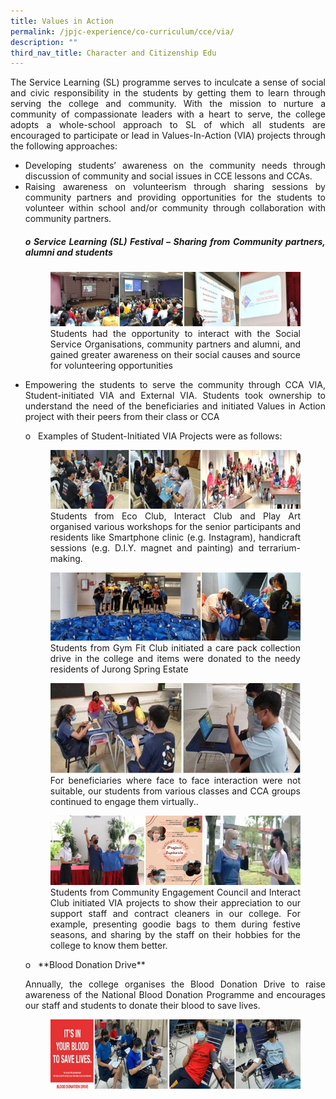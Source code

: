 ```yaml
---
title: Values in Action
permalink: /jpjc-experience/co-curriculum/cce/via/
description: ""
third_nav_title: Character and Citizenship Edu
---
```

<div align=justify>
<p>The Service Learning (SL) programme serves to inculcate a sense of social and civic responsibility in the students by getting them to learn through serving the college and community. With the mission to nurture a community of compassionate leaders with a heart to serve, the college adopts a whole-school approach to SL of which all students are encouraged to participate or lead in Values-In-Action (VIA) projects through the following approaches:
<ul>
<li>Developing students’ awareness on the community needs through discussion of community and social issues in CCE lessons and CCAs.</li>

<li>Raising awareness on volunteerism through sharing sessions by community partners and providing opportunities for the students to volunteer within school and/or community through collaboration with community partners.</li>	

<h5>o Service Learning (SL) Festival – Sharing from Community partners, alumni and students</h5>
<figure>
	<img src="https://raw.githubusercontent.com/isomerpages/moe-jpjc/staging/images/JPJC%20Experience/Co%20Curriculum/CCE/Values%20in%20Action/VIA2.jpg">
	<figcaption>Students had the opportunity to interact with the Social Service Organisations, community partners and alumni, and gained greater awareness on their social causes and source for volunteering opportunities<br>
</figcaption></figure>
	<li>Empowering the students to serve the community through CCA VIA, Student-initiated VIA and External VIA. Students took ownership to understand the need of the beneficiaries and initiated Values in Action project with their peers from their class or CCA</li>

<p>o   Examples of Student-Initiated VIA Projects were as follows:	
</P>
<figure>
<img src="https://raw.githubusercontent.com/isomerpages/moe-jpjc/staging/images/JPJC%20Experience/Co%20Curriculum/CCE/Values%20in%20Action/VIA3.jpg">
<figcaption>Students from Eco Club, Interact Club and Play Art organised various workshops for the senior participants and residents like Smartphone clinic (e.g. Instagram), handicraft sessions (e.g. D.I.Y. magnet and painting) and terrarium-making.<br>
</figcaption>
</figure>

	
<figure>
	<img src="https://raw.githubusercontent.com/isomerpages/moe-jpjc/staging/images/JPJC%20Experience/Co%20Curriculum/CCE/Values%20in%20Action/VIA4.jpg">
	<figcaption> Students from Gym Fit Club initiated a care pack collection drive in the college and items were donated to the needy residents of Jurong Spring Estate</figcaption></figure>

<figure>
	<img src="https://raw.githubusercontent.com/isomerpages/moe-jpjc/staging/images/JPJC%20Experience/Co%20Curriculum/CCE/Values%20in%20Action/VIA5.jpg">
	<figcaption>For beneficiaries where face to face interaction were not suitable, our students from various classes and CCA groups continued to engage them virtually..</figcaption></figure>
	
<figure>
<img src="https://raw.githubusercontent.com/isomerpages/moe-jpjc/staging/images/JPJC%20Experience/Co%20Curriculum/CCE/Values%20in%20Action/VIA7.jpg">
<figcaption>Students from Community Engagement Council and Interact Club initiated VIA projects to show their appreciation to our support staff and contract cleaners in our college. For example, presenting goodie bags to them during festive seasons, and sharing by the staff on their hobbies for the college to know them better.</figcaption></figure>

<p>o   **Blood Donation Drive**</P>
Annually, the college organises the Blood Donation Drive to raise awareness of the National Blood Donation Programme and encourages our staff and students to donate their blood to save lives.
<figure>
<img src="https://raw.githubusercontent.com/isomerpages/moe-jpjc/staging/images/JPJC%20Experience/Co%20Curriculum/CCE/Values%20in%20Action/VIA6.jpg">
	<figcaption></div>